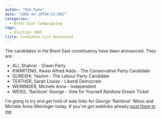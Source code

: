 ```yaml
---
author: "Rob Dyke"
date: "2005-04-20T08:53:00Z"
categories:
  - Brent East Campaigning
tags:
  - Election 2005
title: Candidate List Announced
---
```

The candidates in the Brent East constituency have been announced. They are:

* ALI, Shahrar - Green Party
* KWARTENG, Kwasi Alfred Addo - The Conservative Party Candidate 
* QURESHI, Yasmin - The Labour Party Candidate 
* TEATHER, Sarah Louise - Liberal Democrats 
* WEININGER, Michele Anna - Independent 
* WEISS, 'Rainbow' George - Vote for Yourself Rainbow Dream Ticket

I'm going to try and get hold of web links for George 'Rainbow' Weiss and Michele Anna Weininger today. If you've got weblinks already [post them to me](mailto://brent_east@robdyke.com).
